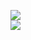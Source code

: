 [![](https://img.shields.io/badge/Made%20With-Github%20Spray-lightgrey.svg?style=for-the-badge&logo=github)](https://github.com/Annihil/github-spray#17366)  
[![](https://i.imgur.com/2DrTn0Z.gif)](https://github.com/Annihil/github-spray)